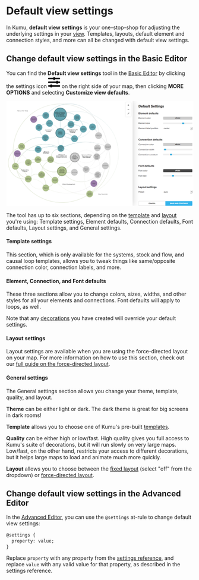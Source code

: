 # Default view settings

In Kumu, **default view settings** is your one-stop-shop for adjusting the underlying settings in your [view](/guides/views.md). Templates, layouts, default element and connection styles, and more can all be changed with default view settings.

## Change default view settings in the Basic Editor

You can find the **Default view settings** tool in the [Basic Editor](/overview/view-editors.md#basic-editor) by clicking the settings icon ![](/icons/sliders-h.svg) on the right side of your map, then clicking **MORE OPTIONS** and selecting **Customize view defaults**.

![Default view settings](/images/basic-editor-default-settings.png)

The tool has up to six sections, depending on the [template](/guides/templates.md) and [layout](/guides/layouts.md) you're using: Template settings, Element defaults, Connection defaults, Font defaults, Layout settings, and General settings.


#### Template settings

This section, which is only available for the systems, stock and flow, and causal loop templates, allows you to tweak things like same/opposite connection color, connection labels, and more.


#### Element, Connection, and Font defaults

These three sections allow you to change colors, sizes, widths, and other styles for all your elements and connections. Font defaults will apply to loops, as well.

Note that any [decorations](/guides/decorate.md) you have created will override your default settings.

#### Layout settings

 Layout settings are available when you are using the force-directed layout on your map. For more information on how to use this section, check out our [full guide on the force-directed layout](/guides/layouts/force-directed.md).

#### General settings

The General settings section allows you change your theme, template, quality, and layout.

**Theme** can be either light or dark. The dark theme is great for big screens in dark rooms!

**Template** allows you to choose one of Kumu's pre-built [templates](/guides/templates.md).

**Quality** can be either high or low/fast. High quality gives you full access to Kumu's suite of decorations, but it will run slowly on very large maps. Low/fast, on the other hand, restricts your access to different decorations, but it helps large maps to load and animate much more quickly.

**Layout** allows you to choose between the [fixed layout](/guides/layouts/fixed.md) (select "off" from the dropdown) or [force-directed layout](/guides/layouts/force-directed.md).


## Change default view settings in the Advanced Editor

In the [Advanced Editor](/overview/view-editors.md#advanced-editor), you can use the `@settings` at-rule to change default view settings:

```
@settings {
  property: value;
}
```

Replace `property` with any property from the [settings reference](/guides/settings-reference.md), and replace `value` with any valid value for that property, as described in the settings reference.




